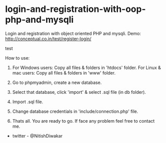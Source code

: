 # login-and-registration-with-oop-php-and-mysqli
Login and registration with object oriented PHP and mysqli.
Demo: http://conceptual.co.in/test/register-login/
<p>test</p>

How to use:
1. For Windows users: Copy all files & folders in 'htdocs' folder.
   For Linux & mac users: Copy all files & folders in 'www' folder.
   
2. Go to phpmyadmin, create a new database.

3. Select that database, click 'import' & select .sql file (in db folder).

4. Import .sql file.

5. Change database credentials in 'include/connection.php' file.

6. Thats all. You are ready to go. If face any problem feel free to contact me.

  * twitter - @NitishDiwakar

